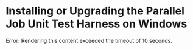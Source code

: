 # Installing or Upgrading the Parallel Job Unit Test Harness on Windows

Error: Rendering this content exceeded the timeout of 10 seconds.